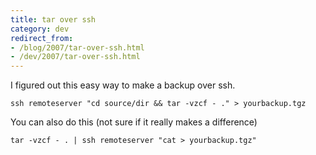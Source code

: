 ```yaml
---
title: tar over ssh
category: dev
redirect_from:
- /blog/2007/tar-over-ssh.html
- /dev/2007/tar-over-ssh.html
---
```


I figured out this easy way to make a backup over ssh.

    ssh remoteserver "cd source/dir && tar -vzcf - ." > yourbackup.tgz

You can also do this (not sure if it really makes a difference)

    tar -vzcf - . | ssh remoteserver "cat > yourbackup.tgz"
